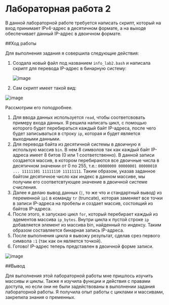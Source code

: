# Лабораторная работа 2

В данной лабораторной работе требуется написать скрипт, который на вход принимает IPv4-адрес в десятичном формате, а на выходе обеспечивает данный IP-адрес в двоичном формате.

##Ход работы

Для выполнения задания я совершила следующие действия:

1. Создала новый файл под названием `info_lab2.bash` и написала скрипт для перевода IP-адрес в бинарную систему:

   ![image](https://github.com/user-attachments/assets/deac1224-98ad-4867-808b-b651a4a574d6)
   
2. Сам скрипт имеет такой вид:
   
![image](https://github.com/user-attachments/assets/6d71b3b2-c57d-4e7e-8fe7-d5bd3178644e)

Рассмотрим его поподробнее.
1. Для ввода данных используется `read`, чтобы соответсвовать примеру входа данных. Я решила написать цикл, с помощью которого будет перебираться каждый байт IP-адреса, после чего будет записываться в строку `ip`, которая и будет является выходными данными.
2. Для перевода байта из десятичной системы в двоичную я использую массив `bin`. В нем 8 символов так как каждый байт IP-адреса имеет 8 битов (0 или 1 соответственно). В данной записи создается массив, в котором перебираются все двоичные числа в десятичном значении от 0 по 255, т.е.: `00000000 00000001 00000010 ... 11111101 11111110 11111111`. Таким образом, указав заданное байтом десятичное число как индекс в данном массиве, мы получим его соответсвтующее значение в двоичной системе счисления.
3. Далее я делаю вывод данных (`|`, то же что и стандартный вывод) из переменной `ip1` в команду `tr` (truncate), которая заменяет все точки в записи IP-адреса на пробелы и создает массив, состоящий из байтов IP-адреса.
4. После этого, я запускаю цикл `for`, который перебирает каждый из эдементов массива `ip_bytes`. Внутри цикла к пустой строке `ip` добавляется элемент из массива bin, найденный по индексу. Таким образом составляется бинарная запись IP-адреса.
5. После выполнения цикла я вывожу результат, сделав срез первого символа `:1` (так как он является точкой).
6. Готово! IP-адрес теперь представлен в двоичной форме записи.

![image](https://github.com/user-attachments/assets/b1a69581-1800-491b-875e-11e8b3ea20ab)

##Вывод

Для выполнения этой лабораторной работы мне пришлось изучить массивы и циклы. Также я изучила функции и действия с правами доступа, но если они не были задействованы в выполнении задания лабораторной работы. Я получила опыт работы с циклами и массивами, закрепила знания о пременных. 

